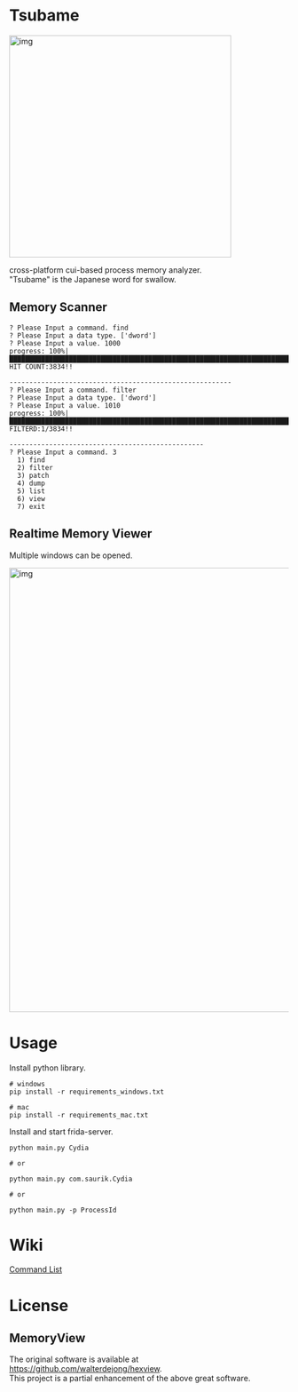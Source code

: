 # Tsubame

<img width="400" alt="img" src="https://user-images.githubusercontent.com/96031346/214802113-4b7d62b6-2ac5-4e4b-a922-f45c529b81ab.png">

cross-platform cui-based process memory analyzer.  
"Tsubame" is the Japanese word for swallow.

## Memory Scanner

```
? Please Input a command. find
? Please Input a data type. ['dword']
? Please Input a value. 1000
progress: 100%|█████████████████████████████████████████████████████████████████████████████████████████████|
HIT COUNT:3834!!

--------------------------------------------------------
? Please Input a command. filter
? Please Input a data type. ['dword']
? Please Input a value. 1010
progress: 100%|█████████████████████████████████████████████████████████████████████████████████████████████|
FILTERD:1/3834!!

-------------------------------------------------
? Please Input a command. 3
  1) find
  2) filter
  3) patch
  4) dump
  5) list
  6) view
  7) exit
```

## Realtime Memory Viewer

Multiple windows can be opened.

<img width="800" alt="img" src="https://user-images.githubusercontent.com/96031346/214028706-c327a2ea-e02e-4727-9d9b-a93a09b7d1e5.png">

# Usage

Install python library.

```
# windows
pip install -r requirements_windows.txt

# mac
pip install -r requirements_mac.txt
```

Install and start frida-server.

```
python main.py Cydia

# or

python main.py com.saurik.Cydia

# or

python main.py -p ProcessId
```

# Wiki

[Command List](https://github.com/DoranekoSystems/Tsubame/wiki/Command-List)

# License

## MemoryView

The original software is available at  
https://github.com/walterdejong/hexview.  
This project is a partial enhancement of the above great software.
